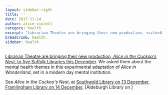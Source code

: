 ```yaml
---
layout: sidebar-right
title: ''
date: 2017-11-14
author: alice-violett
category: health
excerpt: "Librarian Theatre are bringing their new production, <cite>Alice in the Cuckoo's Nest</cite>, to five Suffolk Libraries this December. We asked them about the mental health themes in this experimental adaptation of <cite>Alice in Wonderland</cite>, set in a modern day mental institution."
breadcrumb: health
sidebar: health
---
```


[Librarian Theatre are bringing their new production, <cite>Alice in the Cuckoo's Nest</cite>, to five Suffolk Libraries this December](/news/librarian-theatre/). We asked them about the mental health themes in this experimental adaptation of <cite>Alice in Wonderland</cite>, set in a modern day mental institution.

See <cite>Alice in the Cuckoo's Nest</cite>, at [Southwold Library on 13 December](/events/southwold-2017-12-13-librarian-theatre/), [Framlingham Library on 14 December](/events/framlingham-2017-12-14-librarian-theatre/), [Aldeburgh Library on ]
